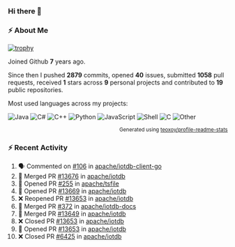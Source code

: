 ### Hi there 👋

### :zap: About Me

[![trophy](https://github-profile-trophy.vercel.app/?username=HTHou&theme=onedark)](https://github.com/ryo-ma/github-profile-trophy)
   
Joined Github **7** years ago.

Since then I pushed **2879** commits, opened **40** issues, submitted **1058** pull requests, received **1** stars across **9** personal projects and contributed to **19** public repositories.

Most used languages across my projects:

![Java](https://img.shields.io/static/v1?style=flat-square&label=%E2%A0%80&color=555&labelColor=%23b07219&message=Java%EF%B8%B189.6%25)
![C#](https://img.shields.io/static/v1?style=flat-square&label=%E2%A0%80&color=555&labelColor=%23178600&message=C%23%EF%B8%B13.9%25)
![C++](https://img.shields.io/static/v1?style=flat-square&label=%E2%A0%80&color=555&labelColor=%23f34b7d&message=C%2B%2B%EF%B8%B12.7%25)
![Python](https://img.shields.io/static/v1?style=flat-square&label=%E2%A0%80&color=555&labelColor=%233572A5&message=Python%EF%B8%B10.7%25)
![JavaScript](https://img.shields.io/static/v1?style=flat-square&label=%E2%A0%80&color=555&labelColor=%23f1e05a&message=JavaScript%EF%B8%B10.5%25)
![Shell](https://img.shields.io/static/v1?style=flat-square&label=%E2%A0%80&color=555&labelColor=%2389e051&message=Shell%EF%B8%B10.4%25)
![C](https://img.shields.io/static/v1?style=flat-square&label=%E2%A0%80&color=555&labelColor=%23555555&message=C%EF%B8%B10.4%25)
![Other](https://img.shields.io/static/v1?style=flat-square&label=%E2%A0%80&color=555&labelColor=%23ededed&message=Other%EF%B8%B11.4%25)

<p align="right"><sub>Generated using <a href="https://github.com/marketplace/actions/profile-readme-stats">teoxoy/profile-readme-stats</a></sub></p>


<!--![](https://github.com/HTHou/HTHou/blob/output/github-contribution-grid-snake.svg)-->

<!--![Haonan Hou's github stats](https://github-readme-stats.vercel.app/api?username=HTHou&count_private=true&show_icons=true&theme=onedark)-->

<!--![Haonan Hou's wakatime stats](https://github-readme-stats.vercel.app/api/wakatime?username=HTHou&layout=compact&theme=onedark)-->

<!--![Top Langs](https://github-readme-stats.vercel.app/api/top-langs/?username=HTHou&theme=onedark&layout=compact)-->

### :zap: Recent Activity
<!--START_SECTION:activity-->
1. 🗣 Commented on [#106](https://github.com/apache/iotdb-client-go/issues/106#issuecomment-2399708910) in [apache/iotdb-client-go](https://github.com/apache/iotdb-client-go)
2. 🎉 Merged PR [#13676](https://github.com/apache/iotdb/pull/13676) in [apache/iotdb](https://github.com/apache/iotdb)
3. 💪 Opened PR [#255](https://github.com/apache/tsfile/pull/255) in [apache/tsfile](https://github.com/apache/tsfile)
4. 💪 Opened PR [#13669](https://github.com/apache/iotdb/pull/13669) in [apache/iotdb](https://github.com/apache/iotdb)
5. ❌ Reopened PR [#13653](https://github.com/apache/iotdb/pull/13653) in [apache/iotdb](https://github.com/apache/iotdb)
6. 🎉 Merged PR [#372](https://github.com/apache/iotdb-docs/pull/372) in [apache/iotdb-docs](https://github.com/apache/iotdb-docs)
7. 🎉 Merged PR [#13649](https://github.com/apache/iotdb/pull/13649) in [apache/iotdb](https://github.com/apache/iotdb)
8. ❌ Closed PR [#13653](https://github.com/apache/iotdb/pull/13653) in [apache/iotdb](https://github.com/apache/iotdb)
9. 💪 Opened PR [#13653](https://github.com/apache/iotdb/pull/13653) in [apache/iotdb](https://github.com/apache/iotdb)
10. ❌ Closed PR [#6425](https://github.com/apache/iotdb/pull/6425) in [apache/iotdb](https://github.com/apache/iotdb)
<!--END_SECTION:activity-->

<!--
**HTHou/HTHou** is a ✨ _special_ ✨ repository because its `README.md` (this file) appears on your GitHub profile.

Here are some ideas to get you started:

- 🔭 I’m currently working on ...
- 🌱 I’m currently learning ...
- 👯 I’m looking to collaborate on ...
- 🤔 I’m looking for help with ...
- 💬 Ask me about ...
- 📫 How to reach me: ...
- 😄 Pronouns: ...
- ⚡ Fun fact: ...
-->
